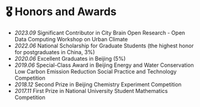 # 🎖 Honors and Awards
- *2023.09* Significant Contributor in City Brain Open Research - Open Data Computing Workshop on Urban Climate
- *2022.06* National Scholarship for Graduate Students (the highest honor for postgraduates in China, 3%)  
- *2020.06* Excellent Graduates in Beijing (5%) 
- *2019.06* Special-Class Award in Beijing Energy and Water Conservation Low Carbon Emission Reduction Social Practice and Technology Competition 
- *2018.12* Second Prize in Beijing Chemistry Experiment Competition
- *2017.11* First Prize in National University Student Mathematics Competition
